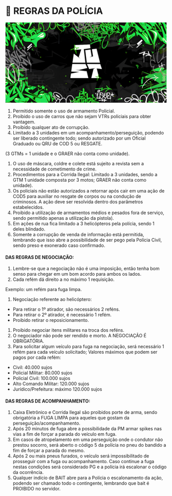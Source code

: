 # 👮 REGRAS DA POLÍCIA

![](.gitbook/assets/bannerjust.png)

1. Permitido somente o uso de armamento Policial.
2. Proibido o uso de carros que não sejam VTRs policiais para obter vantagem.
3. Proibido qualquer ato de corrupção.
4. Limitado a 3 unidades em um acompanhamento/perseguição, podendo ser liberado contingente todo; sendo autorizado por um Oficial Graduado ou QRU de COD 5 ou RESGATE.

(3 GTMs = 1 unidade e o GRAER não conta como unidade).

1. O uso de máscara, coldre e colete está sujeito a revista sem a necessidade de cometimento de crime.
2. Procedimentos para a Corrida Ilegal: Limitado a 3 unidades, sendo a GTM 1 unidade composta por 3 motos; GRAER não conta como unidade).
3. Os policiais não estão autorizados a retornar após cair em uma ação de COD5 para auxiliar no resgate de corpos ou na condução de criminosos. A ação deve ser resolvida dentro dos parâmetros estabelecidos.
4. Proibido a utilização de armamentos médios e pesados fora de serviço, sendo permitido apenas a utilização da pistola).
5. Em ações de rua fica limitado a 3 helicópteros pela polícia, sendo 1 deles blindado.
6. Somente a corrupção de venda de informação está permitida, lembrando que isso abre a possibilidade de ser pego pela Polícia Civil, sendo preso e exonerado caso confirmado.

#### DAS REGRAS DE NEGOCIAÇÃO: <a href="#das-regras-de-negociacao" id="das-regras-de-negociacao"></a>

1. Lembre-se que a negociação não é uma imposição, então tenha bom senso para chegar em um bom acordo para ambos os lados.
2. Cada refém dá direito a no máximo 1 requisição.

Exemplo: um refém para fuga limpa.

1. Negociação referente ao helicóptero:

* Para retirar o 1º atirador, são necessários 2 reféns.
* Para retirar o 2º atirador, é necessário 1 refém.
* Proibido retirar o reposicionamento.

1. Proibido negociar itens militares na troca dos reféns.
2. O negociador não pode ser rendido e morto. A NEGOCIAÇÃO É OBRIGATÓRIA.
3. Para solicitar algum veículo para fuga na negociação, será necessário 1 refém para cada veículo solicitado; Valores máximos que podem ser pagos por cada refém:

* Civil: 40.000 sujos
* Policial Militar: 80.000 sujos
* Policial Civil: 100.000 sujos
* Alto Comando Militar: 120.000 sujos
* Jurídico/Prefeitura: máximo 120.000 sujos

#### DAS REGRAS DE ACOMPANHAMENTO: <a href="#das-regras-de-acompanhamento" id="das-regras-de-acompanhamento"></a>

1. Caixa Eletrônico e Corrida Ilegal são proibidos porte de arma, sendo obrigatória a FUGA LIMPA para aqueles que gostam da perseguição/acompanhamento.
2. Após 20 minutos de fuga abre a possibilidade da PM armar spikes nas vias a fim de forçar a parada do veículo em fuga.
3. Em casos de atropelamento em uma perseguição onde o condutor não prestou socorro, será aberto o código 5 da polícia no pneu do bandido a fim de forçar a parada do mesmo.
4. Após 2 ou mais pneus furados, o veículo será impossibilitado de prosseguir com a fuga ou acompanhamento. Caso continue a fuga nestas condições será considerado PG e a polícia irá escalonar o código da ocorrência.
5. Qualquer indício de BAIT abre para a Polícia o escalonamento da ação, podendo ser chamado todo o contingente, lembrando que bait é PROIBIDO no servidor.
